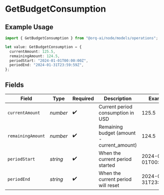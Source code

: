 # GetBudgetConsumption

## Example Usage

```typescript
import { GetBudgetConsumption } from "@orq-ai/node/models/operations";

let value: GetBudgetConsumption = {
  currentAmount: 125.5,
  remainingAmount: 124.5,
  periodStart: "2024-01-01T00:00:00Z",
  periodEnd: "2024-01-31T23:59:59Z",
};
```

## Fields

| Field                                      | Type                                       | Required                                   | Description                                | Example                                    |
| ------------------------------------------ | ------------------------------------------ | ------------------------------------------ | ------------------------------------------ | ------------------------------------------ |
| `currentAmount`                            | *number*                                   | :heavy_check_mark:                         | Current period consumption in USD          | 125.5                                      |
| `remainingAmount`                          | *number*                                   | :heavy_check_mark:                         | Remaining budget (amount - current_amount) | 124.5                                      |
| `periodStart`                              | *string*                                   | :heavy_check_mark:                         | When the current period started            | 2024-01-01T00:00:00Z                       |
| `periodEnd`                                | *string*                                   | :heavy_check_mark:                         | When the current period will reset         | 2024-01-31T23:59:59Z                       |